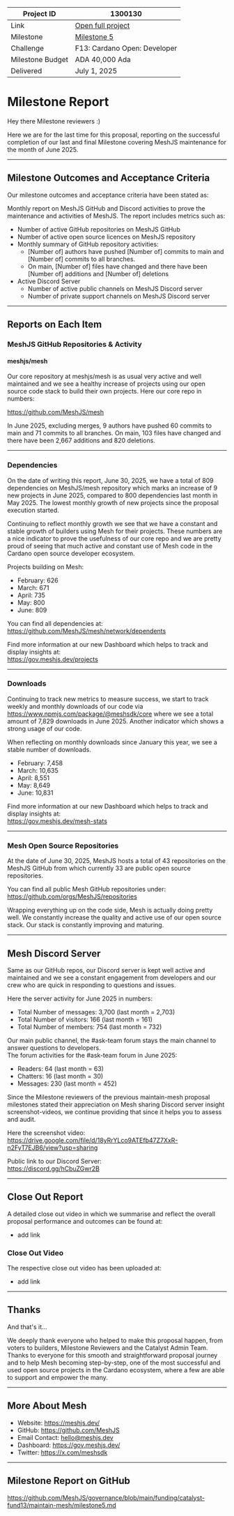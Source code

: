 |Project ID|1300130|
|-----------|-------------|
|Link|[Open full project](https://projectcatalyst.io/funds/10/f13-cardano-open-developers/maintain-mesh-and-build-developer-community)|
|Milestone|[Milestone 5](https://milestones.projectcatalyst.io/projects/1300130/milestones/5)
|Challenge|F13: Cardano Open: Developer|
|Milestone Budget|ADA 40,000 Ada|
|Delivered|July 1, 2025|

# Milestone Report

Hey there Milestone reviewers :)

Here we are for the last time for this proposal, reporting on the successful completion of our last and final Milestone covering MeshJS maintenance for the month of June 2025.

---

## Milestone Outcomes and Acceptance Criteria

Our milestone outcomes and acceptance criteria have been stated as:

Monthly report on MeshJS GitHub and Discord activities to prove the maintenance and activities of MeshJS. The report includes metrics such as:

- Number of active GitHub repositories on MeshJS GitHub
- Number of active open source licences on MeshJS repository
- Monthly summary of GitHub repository activities:
  - [Number of] authors have pushed [Number of] commits to main and [Number of] commits to all branches.
  - On main, [Number of] files have changed and there have been [Number of] additions and [Number of] deletions
- Active Discord Server
  - Number of active public channels on MeshJS Discord server
  - Number of private support channels on MeshJS Discord server

---

## Reports on Each Item

### MeshJS GitHub Repositories & Activity

#### meshjs/mesh

Our core repository at meshjs/mesh is as usual very active and well maintained and we see a healthy increase of projects using our open source code stack to build their own projects. Here our core repo in numbers:

https://github.com/MeshJS/mesh

In June 2025, excluding merges, 9 authors have pushed 60 commits to main and 71 commits to all branches. On main, 103 files have changed and there have been 2,667 additions and 820 deletions.

---

### Dependencies

On the date of writing this report, June 30, 2025, we have a total of 809 dependencies on MeshJS/mesh repository which marks an increase of 9 new projects in June 2025, compared to 800 dependencies last month in May 2025. The lowest monthly growth of new projects since the proposal execution started.

Continuing to reflect monthly growth we see that we have a constant and stable growth of builders using Mesh for their projects. These numbers are a nice indicator to prove the usefulness of our core repo and we are pretty proud of seeing that much active and constant use of Mesh code in the Cardano open source developer ecosystem.

Projects building on Mesh:

- February: 626
- March: 671
- April: 735
- May: 800
- June: 809

You can find all dependencies at: https://github.com/MeshJS/mesh/network/dependents

Find more information at our new Dashboard which helps to track and display insights at:  
https://gov.meshjs.dev/projects

---

### Downloads

Continuing to track new metrics to measure success, we start to track weekly and monthly downloads of our code via https://www.npmjs.com/package/@meshsdk/core where we see a total amount of 7,829 downloads in June 2025. Another indicator which shows a strong usage of our code.

When reflecting on monthly downloads since January this year, we see a stable number of downloads.

- February: 7,458
- March: 10,635
- April: 8,551
- May: 8,649
- June: 10,831

Find more information at our new Dashboard which helps to track and display insights at:  
https://gov.meshjs.dev/mesh-stats

---

### Mesh Open Source Repositories

At the date of June 30, 2025, MeshJS hosts a total of 43 repositories on the MeshJS GitHub from which currently 33 are public open source repositories.

You can find all public Mesh GitHub repositories under:  
https://github.com/orgs/MeshJS/repositories

Wrapping everything up on the code side, Mesh is actually doing pretty well. We constantly increase the quality and active use of our open source stack. Our stack is constantly improving and maturing.

---

## Mesh Discord Server

Same as our GitHub repos, our Discord server is kept well active and maintained and we see a constant engagement from developers and our crew who are quick in responding to questions and issues.

Here the server activity for June 2025 in numbers:

- Total Number of messages: 3,700 (last month = 2,703)
- Total Number of visitors: 166 (last month = 161)
- Total Number of members: 754 (last month = 732)

Our main public channel, the #ask-team forum stays the main channel to answer questions to developers.  
The forum activities for the #ask-team forum in June 2025:

- Readers: 64 (last month = 63)
- Chatters: 16 (last month = 30)
- Messages: 230 (last month = 452)

Since the Milestone reviewers of the previous maintain-mesh proposal milestones stated their appreciation on Mesh sharing Discord server insight screenshot-videos, we continue providing that since it helps you to assess and audit.

Here the screenshot video:  
https://drive.google.com/file/d/18yRrYLco9ATEfb47Z7XxR-n2FyT7EJB6/view?usp=sharing

Public link to our Discord Server:  
https://discord.gg/hCbuZGwr2B

---

## Close Out Report

A detailed close out video in which we summarise and reflect the overall proposal performance and outcomes can be found at:
- add link

### Close Out Video

The respective close out video has been uploaded at:  
- add link

---

## Thanks

And that's it…

We deeply thank everyone who helped to make this proposal happen, from voters to builders, Milestone Reviewers and the Catalyst Admin Team. Thanks to everyone for this smooth and straightforward proposal journey and to help Mesh becoming step-by-step, one of the most successful and used open source projects in the Cardano ecosystem, where a few are able to support and empower the many.

---

## More About Mesh

- Website: https://meshjs.dev/
- GitHub: https://github.com/MeshJS
- Email Contact: hello@meshjs.dev
- Dashboard: https://gov.meshjs.dev/
- Twitter: https://x.com/meshsdk

---

## Milestone Report on GitHub

https://github.com/MeshJS/governance/blob/main/funding/catalyst-fund13/maintain-mesh/milestone5.md
